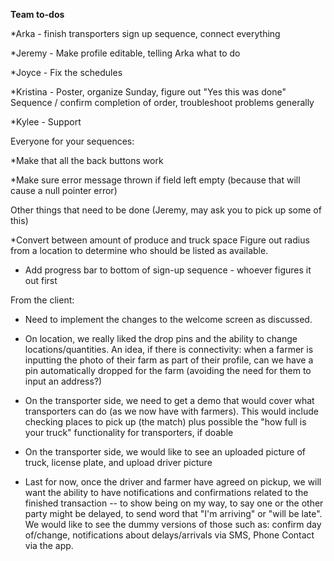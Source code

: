**Team to-dos**

*Arka - finish transporters sign up sequence, connect everything 

*Jeremy - Make profile editable, telling Arka what to do 

*Joyce - Fix the schedules

*Kristina - Poster, organize Sunday, figure out "Yes this was done" Sequence / confirm completion of order, troubleshoot problems generally 

*Kylee - Support 



Everyone for your sequences: 

*Make that all the back buttons work

*Make sure error message thrown if field left empty (because that will cause a null pointer error)

Other things that need to be done (Jeremy, may ask you to pick up some of this) 

*Convert between amount of produce and truck space
Figure out radius from a location to determine who should be listed as available.


* Add progress bar to bottom of sign-up sequence - whoever figures it out first

From the client: 
* Need to implement the changes to the welcome screen as discussed. 

* On location, we really liked the drop pins and the ability to change locations/quantities.  An idea, if there is connectivity: when a farmer is inputting the photo of their farm as part of their profile, can we have a pin automatically dropped for the farm (avoiding the need for them to input an address?)

* On the transporter side, we need to get a demo that would cover what transporters can do (as we now have with farmers).  This would include checking places to pick up (the match) plus possible the "how full is your truck" functionality for transporters, if doable

* On the transporter side, we would like to see an uploaded picture of truck, license plate, and upload driver picture

* Last for now, once the driver and farmer have agreed on pickup, we will want the ability to have notifications and confirmations related to the finished transaction -- to show being on my way, to say one or the other party might be delayed, to send word that "I'm arriving" or "will be late".  We would like to see the dummy versions of those such as: confirm day of/change, notifications about delays/arrivals via SMS, Phone Contact via the app.  
